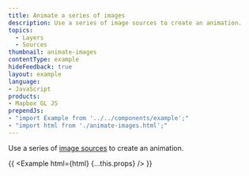 ```yaml
---
title: Animate a series of images
description: Use a series of image sources to create an animation.
topics:
  - Layers
  - Sources
thumbnail: animate-images
contentType: example
hideFeedback: true
layout: example
language:
- JavaScript
products:
- Mapbox GL JS
prependJs:
- "import Example from '../../components/example';"
- "import html from './animate-images.html';"
---
```


Use a series of [image sources](https://maplibre.org/maplibre-gl-js-docs/style-spec/sources/#image) to create an animation.

{{ <Example html={html} {...this.props} /> }}
